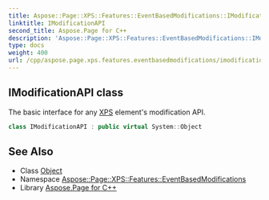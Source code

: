 ```yaml
---
title: Aspose::Page::XPS::Features::EventBasedModifications::IModificationAPI class
linktitle: IModificationAPI
second_title: Aspose.Page for C++
description: 'Aspose::Page::XPS::Features::EventBasedModifications::IModificationAPI class. The basic interface for any XPS element''s modification API in C++.'
type: docs
weight: 400
url: /cpp/aspose.page.xps.features.eventbasedmodifications/imodificationapi/
---
```

## IModificationAPI class


The basic interface for any [XPS](../../aspose.page.xps/) element's modification API.

```cpp
class IModificationAPI : public virtual System::Object
```

## See Also

* Class [Object](../../system/object/)
* Namespace [Aspose::Page::XPS::Features::EventBasedModifications](../)
* Library [Aspose.Page for C++](../../)
